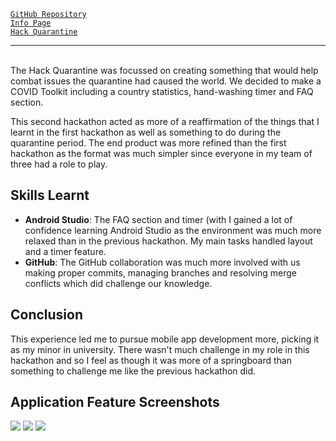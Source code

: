 <!--
title: Hack Quarantine
description: Second hackathon & reaffirmation of app development skills
tags: Android Studio
year: 2020
slug: HackQ
-->

[`GitHub Repository`](https://github.com/sh1ggy/COVIDToolkit) \
[`Info Page`](https://devpost.com/software/covidtoolkit) \
[`Hack Quarantine`](https://hackquarantine.devpost.com/?ref_feature=challenge&ref_medium=discover)

--- 

\
The Hack Quarantine was focussed on creating something that would help combat issues the quarantine had caused the world. We decided to make a COVID Toolkit including a country statistics, hand-washing timer and FAQ section.   

This second hackathon acted as more of a reaffirmation of the things that I learnt in the first hackathon as well as something to do during the quarantine period. The end product was more refined than the first hackathon as the format was much simpler since everyone in my team of three had a role to play. 

## Skills Learnt	
 - **Android Studio**: The FAQ section and timer (with I gained a lot of confidence learning Android Studio as the environment was much more relaxed than in the previous hackathon. My main tasks handled layout and a timer feature. 
 - **GitHub**: The GitHub collaboration was much more involved with us making proper commits, managing branches and resolving merge conflicts which did challenge our knowledge. 

## Conclusion
This experience led me to pursue mobile app development more, picking it as my minor in university. There wasn't much challenge in my role in this hackathon and so I feel as though it was more of a springboard than something to challenge me like the previous hackathon did. 

## Application Feature Screenshots
![](/blog/hackq/timer.png)
![](/blog/hackq/faq.png)
![](/blog/hackq/api.png)